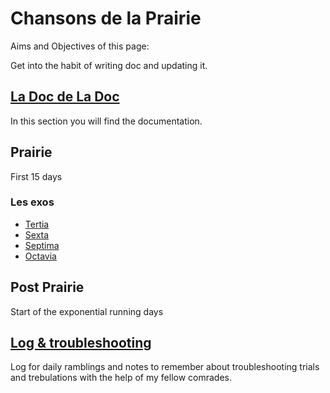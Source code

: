# Chansons de la Prairie

Aims and Objectives of this page:

Get into the habit of writing doc and updating it.

## [La Doc de La Doc](1_MaDoc.md)

In this section you will find the documentation.

## Prairie
First 15 days 

### Les exos
* [Tertia](3_Tertia.md)
* [Sexta](Prairie_Exos/6_Sexta.md)
* [Septima](Prairie_Exos/exo_algo_trinker_python/main.py)
* [Octavia](Prairie_Exos/8_Octavia/8_octavia.py)

## Post Prairie
Start of the exponential running days

## [Log & troubleshooting](0_Log.md)
Log for daily ramblings and notes to remember about troubleshooting trials and trebulations with the help of my fellow comrades.

